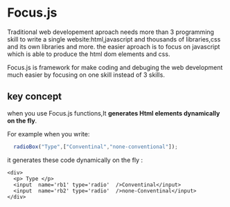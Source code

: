 # Focus.js
Traditional web developement aproach needs more than 3 programming skill to write a single website:html,javascript
and thousands of libraries,css and its own libraries and more.
the easier aproach is to focus on javascript which is able to produce the html dom elements and css.

Focus.js is framework for make coding and debuging the web development much easier by focusing
on one skill instead of 3 skills.

## key concept
when you use Focus.js functions,It **generates Html elements dynamically on the fly**.

For example when you write:
```javascript
  radioBox("Type",["Conventinal","none-conventional"]);
```

it generates these code dynamically on the fly :
```
<div>
  <p> Type </p>
  <input  name='rb1' type='radio'  />Conventinal</input>
  <input  name='rb2' type='radio'  />none-Conventinal</input>
</div>
```
